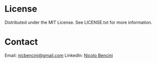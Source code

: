 
# License
Distributed under the MIT License. See LICENSE.txt for more information.

# Contact
Email: nicbencini@gmail.com
LinkedIn: [Nicolo Bencini](https://www.linkedin.com/in/nicolo-bencini/)
